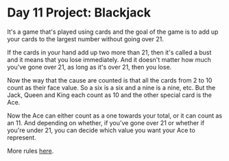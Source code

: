 # Day 11 Project: Blackjack

It's a game that's played using cards and the goal of the game is to 
add up your cards to the largest number without going over 21. 

If the cards in your hand add up two more than 21, then it's called a bust
and it means that you lose immediately.
And it doesn't matter how much you've gone over 21, as long as it's over 21,
then you lose. 

Now the way that the cause are counted is that all the cards from 2 to 10 count 
as their face value. So a six is a six and a nine is a nine, etc. 
But the Jack, Queen and King each count as 10 and the other special card is the Ace.

Now the Ace can either count as a one towards your total, or it can count as an 11. 
And depending on whether, if you've gone over 21 or whether if you're under 21,
you can decide which value you want your Ace to represent.

More rules [here](https://www.blackjackapprenticeship.com/how-to-play-blackjack/).